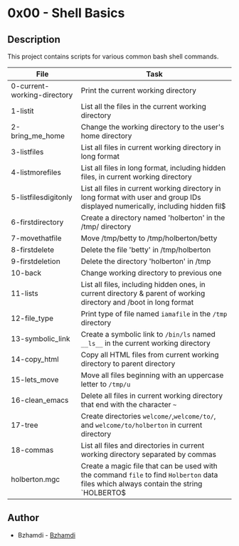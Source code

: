 # 0x00 - Shell Basics
## Description

This project contains scripts for various common bash shell commands.

File | Task
-----|-----
0-current-working-directory | Print the current working directory
1-listit | List all the files in the current working directory
2-bring_me_home | Change the working directory to the user's home directory
3-listfiles | List all files in current working directory in long format
4-listmorefiles | List all files in long format, including hidden files, in current working directory
5-listfilesdigitonly | List all files in current working directory in long format with user and group IDs displayed numerically, including hidden fil$
6-firstdirectory | Create a directory named 'holberton' in the /tmp/ directory
7-movethatfile | Move /tmp/betty to /tmp/holberton/betty
8-firstdelete | Delete the file 'betty' in /tmp/holberton
9-firstdeletion | Delete the directory 'holberton' in /tmp
10-back | Change working directory to previous one
11-lists | List all files, including hidden ones, in current directory & parent of working directory and /boot in long format
12-file_type | Print type of file named `iamafile` in the `/tmp` directory
13-symbolic_link | Create a symbolic link to `/bin/ls` named `__ls__` in the current working directory
14-copy_html | Copy all HTML files from current working directory to parent directory
15-lets_move | Move all files beginning with an uppercase letter to `/tmp/u`
16-clean_emacs | Delete all files in current working directory that end with the character `~`
17-tree | Create directories `welcome/`,`welcome/to/`, and `welcome/to/holberton` in current directory
18-commas | List all files and directories in current working directory separated by commas
holberton.mgc | Create a magic file that can be used with the command `file` to find `Holberton` data files which always contain the string `HOLBERTO$

## Author
* Bzhamdi - [Bzhamdi](https://github.com/Bzhamdi)
